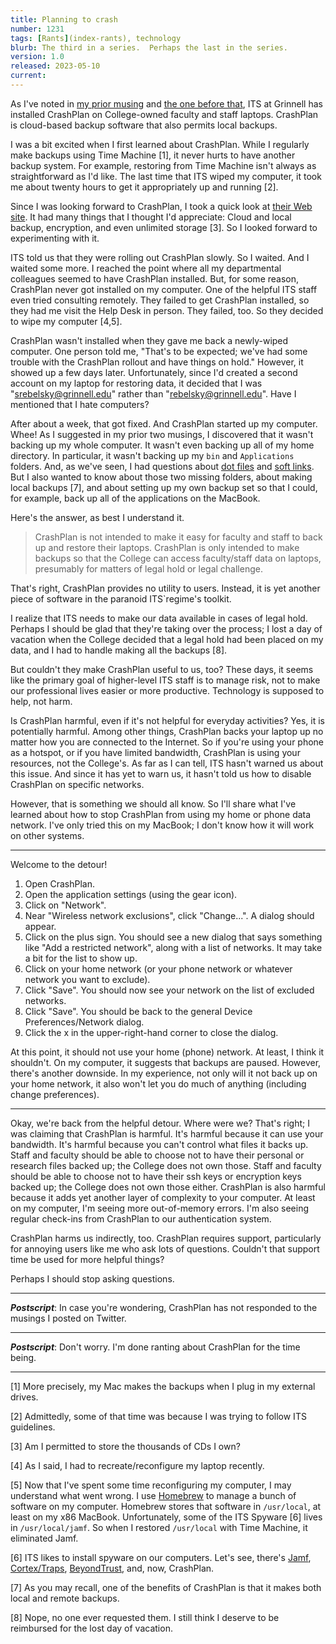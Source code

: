 ```yaml
---
title: Planning to crash
number: 1231
tags: [Rants](index-rants), technology
blurb: The third in a series.  Perhaps the last in the series.
version: 1.0
released: 2023-05-10
current: 
---
```

As I've noted in [my prior musing](crashplan-softlinks-2023-05-09) and [the one before that](crashplan-dotfiles-2023-05-08), ITS at Grinnell has installed CrashPlan on College-owned faculty and staff laptops.  CrashPlan is cloud-based backup software that also permits local backups.

I was a bit excited when I first learned about CrashPlan.  While I regularly make backups using Time Machine [1], it never hurts to have another backup system.  For example, restoring from Time Machine isn't always as straightforward as I'd like.  The last time that ITS wiped my computer, it took me about twenty hours to get it appropriately up and running [2].

Since I was looking forward to CrashPlan, I took a quick look at [their Web site](https://www.crashplan.com/en-us/).  It had many things that I thought I'd appreciate: Cloud and local backup, encryption, and even unlimited storage [3].  So I looked forward to experimenting with it.

ITS told us that they were rolling out CrashPlan slowly.  So I waited.  And I waited some more.  I reached the point where all my departmental colleagues seemed to have CrashPlan installed. But, for some reason, CrashPlan never got installed on my computer.  One of the helpful ITS staff even tried consulting remotely.  They failed to get CrashPlan installed, so they had me visit the Help Desk in person.  They failed, too.  So they decided to wipe my computer [4,5].

CrashPlan wasn't installed when they gave me back a newly-wiped computer.  One person told me, "That's to be expected; we've had some trouble with the CrashPlan rollout and have things on hold."  However, it showed up a few days later.  Unfortunately, since I'd created a second account on my laptop for restoring data, it decided that I was "srebelsky@grinnell.edu" rather than "rebelsky@grinnell.edu".  Have I mentioned that I hate computers?  

After about a week, that got fixed.  And CrashPlan started up my computer.  Whee!  As I suggested in my prior two musings, I discovered that it wasn't backing up my whole computer.  It wasn't even backing up all of my home directory.  In particular, it wasn't backing up my `bin` and `Applications` folders.  And, as we've seen, I had questions about [dot files](crashplan-dotfiles-2023-05-08) and [soft links](crashplan-softlinks-2023-05-09).  But I also wanted to know about those two missing folders, about making local backups [7], and about setting up my own backup set so that I could, for example, back up all of the applications on the MacBook.

Here's the answer, as best I understand it.

> CrashPlan is not intended to make it easy for faculty and staff to back up and restore their laptops.  CrashPlan is only intended to make backups so that the College can access faculty/staff data on laptops, presumably for matters of legal hold or legal challenge.

That's right, CrashPlan provides no utility to users. Instead, it is yet another piece of software in the paranoid ITS`regime's toolkit.

I realize that ITS needs to make our data available in cases of legal hold.  Perhaps I should be glad that they're taking over the process; I lost a day of vacation when the College decided that a legal hold had been placed on my data, and I had to handle making all the backups [8].

But couldn't they make CrashPlan useful to us, too?  These days, it seems like the primary goal of higher-level ITS staff is to manage risk, not to make our professional lives easier or more productive.  Technology is supposed to help, not harm.

Is CrashPlan harmful, even if it's not helpful for everyday activities?  Yes, it is potentially harmful.  Among other things, CrashPlan backs your laptop up no matter how you are connected to the Internet.  So if you're using your phone as a hotspot, or if you have limited bandwidth, CrashPlan is using your resources, not the College's.  As far as I can tell, ITS hasn't warned us about this issue.  And since it has yet to warn us, it hasn't told us how to disable CrashPlan on specific networks.

However, that is something we should all know.  So I'll share what I've learned about how to stop CrashPlan from using my home or phone data network.  I've only tried this on my MacBook; I don't know how it will work on other systems.

---

Welcome to the detour!

1. Open CrashPlan.
2. Open the application settings (using the gear icon).
3. Click on "Network".
4. Near "Wireless network exclusions", click "Change...". A dialog should appear.
5. Click on the plus sign. You should see a new dialog that says something like "Add a restricted network", along with a list of networks. It may take a bit for the list to show up.
6. Click on your home network (or your phone network or whatever network you want to exclude).
7. Click "Save". You should now see your network on the list of excluded networks.
8. Click "Save". You should be back to the general Device Preferences/Network dialog.
9. Click the x in the upper-right-hand corner to close the dialog.

At this point, it should not use your home (phone) network.  At least, I think it shouldn't.  On my computer, it suggests that backups are paused.  However, there's another downside.  In my experience, not only will it not back up on your home network, it also won't let you do much of anything (including change preferences).

---

Okay, we're back from the helpful detour.  Where were we?  That's right; I was claiming that CrashPlan is harmful.  It's harmful because it can use your bandwidth.  It's harmful because you can't control what files it backs up.  Staff and faculty should be able to choose not to have their personal or research files backed up; the College does not own those.  Staff and faculty should be able to choose not to have their ssh keys or encryption keys backed up; the College does not own those either.  CrashPlan is also harmful because it adds yet another layer of complexity to your computer.  At least on my computer, I'm seeing more out-of-memory errors.  I'm also seeing regular check-ins from CrashPlan to our authentication system.

CrashPlan harms us indirectly, too.  CrashPlan requires support, particularly for annoying users like me who ask lots of questions.  Couldn't that support time be used for more helpful things?

Perhaps I should stop asking questions.

---

**_Postscript_**: In case you're wondering, CrashPlan has not responded to the musings I posted on Twitter.

---

**_Postscript_**: Don't worry.  I'm done ranting about CrashPlan for the time being.

---

[1] More precisely, my Mac makes the backups when I plug in my external drives.

[2] Admittedly, some of that time was because I was trying to follow ITS guidelines.

[3] Am I permitted to store the thousands of CDs I own?

[4] As I said, I had to recreate/reconfigure my laptop recently.

[5] Now that I've spent some time reconfiguring my computer, I may understand what went wrong.  I use [Homebrew](https://brew.sh) to manage a bunch of software on my computer.  Homebrew stores that software in `/usr/local`, at least on my x86 MacBook.  Unfortunately, some of the ITS Spyware [6] lives in `/usr/local/jamf`.  So when I restored `/usr/local` with Time Machine, it eliminated Jamf.

[6] ITS likes to install spyware on our computers.  Let's see, there's [Jamf](https://www.jamf.com), [Cortex/Traps](https://www.paloaltonetworks.com/cortex), [BeyondTrust](https://www.beyondtrust.com), and, now, CrashPlan.

[7] As you may recall, one of the benefits of CrashPlan is that it makes both local and remote backups.

[8] Nope, no one ever requested them.  I still think I deserve to be reimbursed for the lost day of vacation.
